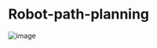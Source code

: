 # Robot-path-planning
![image](https://user-images.githubusercontent.com/70733761/144650166-e2c39799-c3cb-4c37-bfe6-b6fd6825ded6.png)

